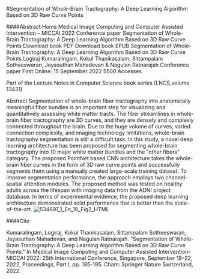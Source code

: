 #Segmentation of Whole-Brain Tractography: A Deep Learning Algorithm Based on 3D Raw Curve Points

####Abstract
Home  Medical Image Computing and Computer Assisted Intervention – MICCAI 2022  Conference paper
Segmentation of Whole-Brain Tractography: A Deep Learning Algorithm Based on 3D Raw Curve Points
Download book PDF
Download book EPUB
Segmentation of Whole-Brain Tractography: A Deep Learning Algorithm Based on 3D Raw Curve Points
Logiraj Kumaralingam, Kokul Thanikasalam, Sittampalam Sotheeswaran, Jeyasuthan Mahadevan & Nagulan Ratnarajah 
Conference paper
First Online: 15 September 2022
5500 Accesses

Part of the Lecture Notes in Computer Science book series (LNCS,volume 13431)

Abstract
Segmentation of whole-brain fiber tractography into anatomically meaningful fiber bundles is an important step for visualizing and quantitatively assessing white matter tracts. The fiber streamlines in whole-brain fiber tractography are 3D curves, and they are densely and complexly connected throughout the brain. Due to the huge volume of curves, varied connection complexity, and imaging technology limitations, whole-brain tractography segmentation is still a difficult task. In this study, a novel deep learning architecture has been proposed for segmenting whole-brain tractography into 10 major white matter bundles and the “other fibers” category. The proposed PointNet based CNN architecture takes the whole-brain fiber curves in the form of 3D raw curve points and successfully segments them using a manually created large-scale training dataset. To improve segmentation performance, the approach employs two channel-spatial attention modules. The proposed method was tested on healthy adults across the lifespan with imaging data from the ADNI project database. In terms of experimental evidence, the proposed deep learning architecture demonstrated solid performance that is better than the state-of-the-art.
![534697_1_En_18_Fig2_HTML](https://github.com/NeuroImageComputingLab/3D_Curve_CNN/assets/108366877/52da505e-edcb-4e5d-a8de-e5b63565f46b)

####Cite

Kumaralingam, Logiraj, Kokul Thanikasalam, Sittampalam Sotheeswaran, Jeyasuthan Mahadevan, and Nagulan Ratnarajah. "Segmentation of Whole-Brain Tractography: A Deep Learning Algorithm Based on 3D Raw Curve Points." In Medical Image Computing and Computer Assisted Intervention–MICCAI 2022: 25th International Conference, Singapore, September 18–22, 2022, Proceedings, Part I, pp. 185-195. Cham: Springer Nature Switzerland, 2022.
